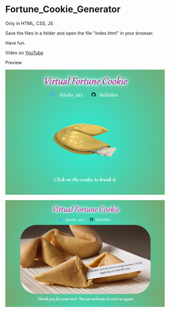 # Fortune_Cookie_Generator

Only in HTML, CSS, JS
 
Save the files in a folder and open the file "index.html" in your browser.

Have fun.

 Video on [YouTube](https://www.youtube.com/watch?v=pdZfq3fOUCk)

Preview

![Preview](images/PreviewVFC1.PNG)


![Preview](images/PreviewVFC2.PNG)